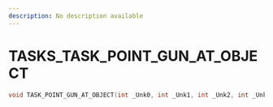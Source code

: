 ```yaml
---
description: No description available 
---
```


# TASKS\_TASK_POINT_GUN_AT_OBJECT

```cpp
void TASK_POINT_GUN_AT_OBJECT(int _Unk0, int _Unk1, int _Unk2, int _Unk3);
```